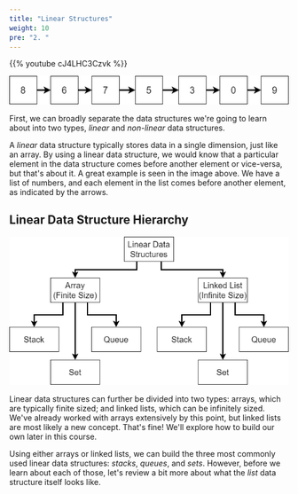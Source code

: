 ```yaml
---
title: "Linear Structures"
weight: 10
pre: "2. "
---
```

{{% youtube cJ4LHC3Czvk %}}

![List Data Structure](/images/4/4.2.list.png)

First, we can broadly separate the data structures we're going to learn about into two types, _linear_ and _non-linear_ data structures.

A _linear_ data structure typically stores data in a single dimension, just like an array. By using a linear data structure, we would know that a particular element in the data structure comes before another element or vice-versa, but that's about it. A great example is seen in the image above. We have a list of numbers, and each element in the list comes before another element, as indicated by the arrows.

## Linear Data Structure Hierarchy

![Linear Data Structures](/images/4/4.2.linear.png)

Linear data structures can further be divided into two types: arrays, which are typically finite sized; and linked lists, which can be infinitely sized. We've already worked with arrays extensively by this point, but linked lists are most likely a new concept. That's fine! We'll explore how to build our own later in this course.

Using either arrays or linked lists, we can build the three most commonly used linear data structures: _stacks_, _queues_, and _sets_. However, before we learn about each of those, let's review a bit more about what the _list_ data structure itself looks like. 

